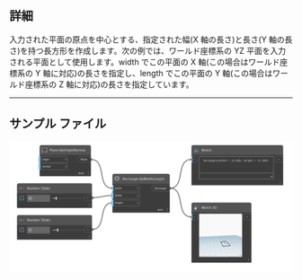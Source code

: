 <!--- Autodesk.DesignScript.Geometry.Rectangle.ByWidthLength(plane, width, length) --->
<!--- MNNWHJCYE2KIJHONO2J56LQNPLRQZZARI7KF2BP4OJ6BRWGDXPAQ --->
## 詳細
入力された平面の原点を中心とする、指定された幅(X 軸の長さ)と長さ(Y 軸の長さ)を持つ長方形を作成します。次の例では、ワールド座標系の YZ 平面を入力される平面として使用します。width でこの平面の X 軸(この場合はワールド座標系の Y 軸に対応)の長さを指定し、length でこの平面の Y 軸(この場合はワールド座標系の Z 軸に対応)の長さを指定しています。
___
## サンプル ファイル

![ByWidthLength (plane, width, length)](./MNNWHJCYE2KIJHONO2J56LQNPLRQZZARI7KF2BP4OJ6BRWGDXPAQ_img.png)

